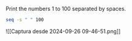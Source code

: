 Print the numbers 1 to 100 separated by spaces.

```bash
seq -s " " 100
```

![[Captura desde 2024-09-26 09-46-51.png]]